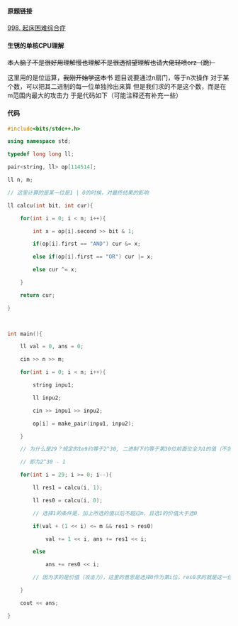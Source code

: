 #### 原题链接
[998. 起床困难综合症](https://www.acwing.com/problem/content/1000/)

#### 生锈的单核CPU理解
~~本人脑子不是很好用理解慢也理解不是很透彻望理解也请大佬轻喷orz（跪）~~

这里用的是位运算，~~我刚开始学这本书~~
题目说要通过n扇门，等于n次操作
对于某个数，可以把其二进制的每一位单独拎出来算
但是我们求的不是这个数，而是在m范围内最大的攻击力
于是代码如下（可能注释还有补充一些）

#### 代码
```cpp
#include<bits/stdc++.h>

using namespace std;

typedef long long ll;

pair<string, ll> op[114514];

ll n, m;

// 这里计算的是某一位是1 | 0的时候，对最终结果的影响

ll calcu(int bit, int cur){

    for(int i = 0; i < n; i++){

        int x = op[i].second >> bit & 1;

        if(op[i].first == "AND") cur &= x;

        else if(op[i].first == "OR") cur |= x;

        else cur ^= x;

    }

    return cur;

}

  

int main(){

    ll val = 0, ans = 0;

    cin >> n >> m;

    for(int i = 0; i < n; i++){

        string inpu1;

        ll inpu2;

        cin >> inpu1 >> inpu2;

        op[i] = make_pair(inpu1, inpu2);

    }

    // 为什么是29？规定的1e9约等于2^30, 二进制下约等于第30位前面位全为1的值（不包括第三十位）

    // 即为2^30 - 1

    for(int i = 29; i >= 0; i--){

        ll res1 = calcu(i, 1);

        ll res0 = calcu(i, 0);

        // 选择1的条件是，加上所选的值以后不超过m，且选1的价值大于选0

        if(val + (1 << i) <= m && res1 > res0)

            val += 1 << i, ans += res1 << i;

        else

            ans += res0 << i;

        // 因为求的是价值（攻击力），这里的意思是选择0作为第i位，res0求的就是这一位用0的影响

    }

    cout << ans;

}
```

